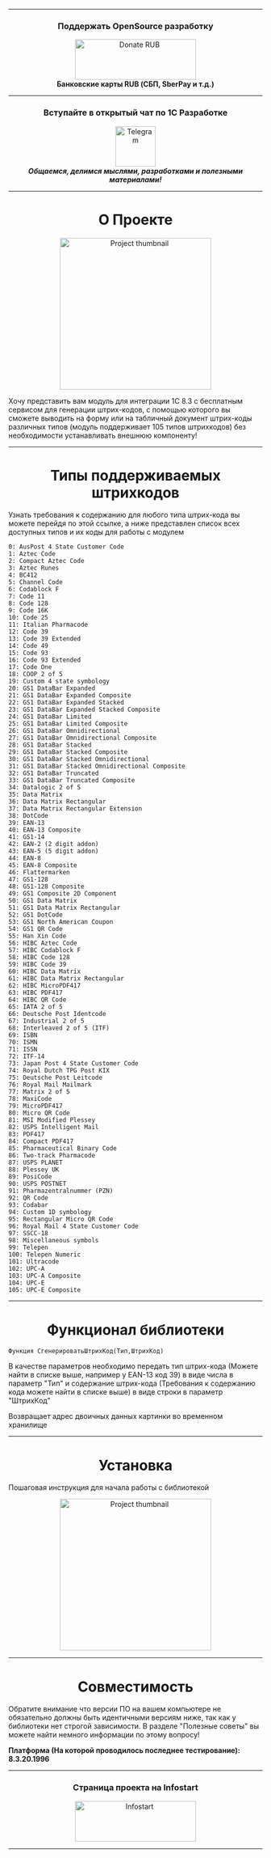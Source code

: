 <hr>
<!-- Donations -->
<div align = "center">
	<h3>Поддержать OpenSource разработку</h3>
	<a href="https://yookassa.ru/my/i/ZvMnfF25nCN8/l">
		<img src="https://yookassa.ru/files/Guide_files/logo-black.svg" alt="Donate RUB" width="240" height="80" />
	</a>
	<div>
		<b>Банковские карты RUB (СБП, SberPay и т.д.)</b>
	</div>
</div>
<!-- Donations -->

<hr/>

<!-- TG -->
<div align = "center">
	<h3>Вступайте в открытый чат по 1С Разработке</h3>
	<a href="https://t.me/grokking_1c">
		<img src="https://icon-icons.com/downloadimage.php?id=72055&root=923/PNG/256/&file=telegram_icon-icons.com_72055.png" alt="Telegram" width="80" height="80" />
	</a>
</div>
<div align = "center">
	<b><i>Общаемся, делимся мыслями, разработками и полезными материалами!</i></b>
</div>
<!-- TG -->

<hr/>

<!-- Content -->
<div align = "center">
	<h1>О Проекте</h1>
</div>

<div align = "center">
	<img src="https://infostart.ru/upload/iblock/c92/c92c2ad30386d1c9d9d3cd26058fec8a.png" alt="Project thumbnail" width = "300"/>
</div>

Хочу представить вам модуль для интеграции 1С 8.3 с бесплатным сервисом для генерации штрих-кодов, с помощью которого вы сможете выводить на форму или на табличный документ штрих-коды различных типов (модуль поддерживает 105 типов штрихкодов) без необходимости устанавливать внешнюю компоненту!

<hr/>

<div align = "center">
	<h1>Типы поддерживаемых штрихкодов</h1>
</div>

Узнать требования к содержанию для любого типа штрих-кода вы можете перейдя по этой ссылке, а ниже представлен список всех доступных типов и их коды для работы с модулем
```
0: AusPost 4 State Customer Code
1: Aztec Code
2: Compact Aztec Code
3: Aztec Runes
4: BC412
5: Channel Code
6: Codablock F
7: Code 11
8: Code 128
9: Code 16K
10: Code 25
11: Italian Pharmacode
12: Code 39
13: Code 39 Extended
14: Code 49
15: Code 93
16: Code 93 Extended
17: Code One
18: COOP 2 of 5
19: Custom 4 state symbology
20: GS1 DataBar Expanded
21: GS1 DataBar Expanded Composite
22: GS1 DataBar Expanded Stacked
23: GS1 DataBar Expanded Stacked Composite
24: GS1 DataBar Limited
25: GS1 DataBar Limited Composite
26: GS1 DataBar Omnidirectional
27: GS1 DataBar Omnidirectional Composite
28: GS1 DataBar Stacked
29: GS1 DataBar Stacked Composite
30: GS1 DataBar Stacked Omnidirectional
31: GS1 DataBar Stacked Omnidirectional Composite
32: GS1 DataBar Truncated
33: GS1 DataBar Truncated Composite
34: Datalogic 2 of 5
35: Data Matrix
36: Data Matrix Rectangular
37: Data Matrix Rectangular Extension
38: DotCode
39: EAN-13
40: EAN-13 Composite
41: GS1-14
42: EAN-2 (2 digit addon)
43: EAN-5 (5 digit addon)
44: EAN-8
45: EAN-8 Composite
46: Flattermarken
47: GS1-128
48: GS1-128 Composite
49: GS1 Composite 2D Component
50: GS1 Data Matrix
51: GS1 Data Matrix Rectangular
52: GS1 DotCode
53: GS1 North American Coupon
54: GS1 QR Code
55: Han Xin Code
56: HIBC Aztec Code
57: HIBC Codablock F
58: HIBC Code 128
59: HIBC Code 39
60: HIBC Data Matrix
61: HIBC Data Matrix Rectangular
62: HIBC MicroPDF417
63: HIBC PDF417
64: HIBC QR Code
65: IATA 2 of 5
66: Deutsche Post Identcode
67: Industrial 2 of 5
68: Interleaved 2 of 5 (ITF)
69: ISBN
70: ISMN
71: ISSN
72: ITF-14
73: Japan Post 4 State Customer Code
74: Royal Dutch TPG Post KIX
75: Deutsche Post Leitcode
76: Royal Mail Mailmark
77: Matrix 2 of 5
78: MaxiCode
79: MicroPDF417
80: Micro QR Code
81: MSI Modified Plessey
82: USPS Intelligent Mail
83: PDF417
84: Compact PDF417
85: Pharmaceutical Binary Code
86: Two-track Pharmacode
87: USPS PLANET
88: Plessey UK
89: PosiCode
90: USPS POSTNET
91: Pharmazentralnummer (PZN)
92: QR Code
93: Codabar
94: Custom 1D symbology
95: Rectangular Micro QR Code
96: Royal Mail 4 State Customer Code
97: SSCC-18
98: Miscellaneous symbols
99: Telepen
100: Telepen Numeric
101: Ultracode
102: UPC-A
103: UPC-A Composite
104: UPC-E
105: UPC-E Composite
```

<hr/>

<div align = "center">
	<h1>Функционал библиотеки</h1>
</div>

```
Функция СгенерироватьШтрихКод(Тип,ШтрихКод)
```
В качестве параметров необходимо передать тип штрих-кода (Можете найти в списке выше, например у EAN-13 код 39) в виде числа в параметр "Тип" и содержание штрих-кода (Требования к содержанию кода можете найти в списке выше) в виде строки в параметр "ШтрихКод"

Возвращает адрес двоичных данных картинки во временном хранилище


<hr/>

<div align = "center">
	<h1>Установка</h1>
</div>

Пошаговая инструкция для начала работы с библиотекой


<div align = "center">
	<img src="https://infostart.ru/upload/iblock/a5b/a5b40b43ed3d26baf8a71b97edcb5ab8.gif" alt="Project thumbnail" width = "300"/>
</div>


<hr/>


<div align = "center">
	<h1>Совместимость</h1>
</div>

Обратите внимание что версии ПО на вашем компьютере не обязательно должны быть идентичными версиям ниже, так как у библиотеки нет строгой зависимости. В разделе "Полезные советы" вы можете найти немного информации по этому вопросу!

<b>Платформа (На которой проводилось последнее тестирование): 8.3.20.1996</b>

<!-- Content -->

<!-- Partner -->
<hr>
<div align = "center">
	<h3>Страница проекта на Infostart</h3>
	<a href="https://infostart.ru/1c/tools/2194329/">
		<img src="https://infostart.ru/bitrix/templates/sandbox_empty/assets/tpl/abo/img/logo.svg" alt="Infostart" width="240" height="80" />
	</a>
</div>
<hr>
<!-- Partner -->
